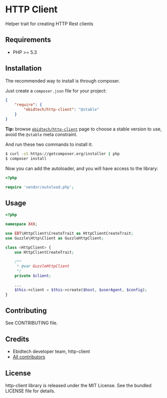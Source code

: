 # HTTP Client #

Helper trait for creating HTTP Rest clients

## Requirements ##

* PHP >= 5.3

## Installation ##

The recommended way to install is through composer.

Just create a `composer.json` file for your project:

``` json
{
    "require": {
        "ebidtech/http-client": "@stable"
    }
}
```

**Tip:** browse [`ebidtech/http-client`](https://packagist.org/packages/ebidtech/http-client) page to choose a stable version to use, avoid the `@stable` meta constraint.

And run these two commands to install it:

```bash
$ curl -sS https://getcomposer.org/installer | php
$ composer install
```

Now you can add the autoloader, and you will have access to the library:

```php
<?php

require 'vendor/autoload.php';
```

## Usage ##

```php
<?php

namespace XXX;

use EBT\HttpClient\CreateTrait as HttpClientCreateTrait;
use Guzzle\Http\Client as GuzzleHttpClient;

class <HttpClient> {
    use HttpClientCreateTrait;

    /**
     * @var GuzzleHttpClient
     */
    private $client;

    ...
    $this->client = $this->create($host, $userAgent, $config);
}
```

## Contributing ##

See CONTRIBUTING file.

## Credits ##

* Ebidtech developer team, http-client
* [All contributors](https://github.com/ebidtech/http-client/contributors)

## License ##

http-client library is released under the MIT License. See the bundled LICENSE file for details.

